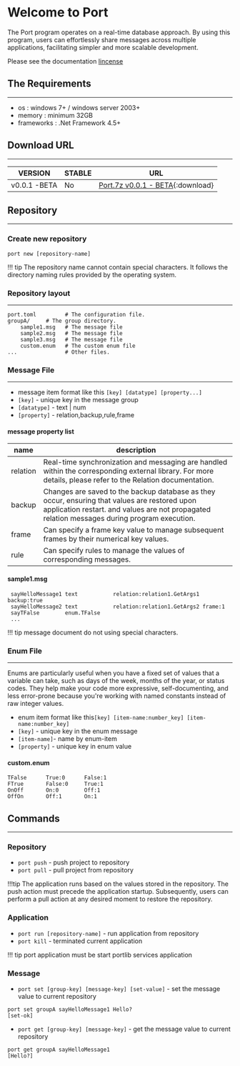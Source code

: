 # Welcome to Port

The Port program operates on a real-time database approach. By using this program, users can effortlessly share messages across multiple applications, facilitating simpler and more scalable development.

Please see the documentation [lincense](license.md)

## The Requirements 
---
* os         : windows 7+ / windows server 2003+
* memory     : minimum 32GB
* frameworks : .Net Framework 4.5+  


## Download URL
---

VERSION | STABLE | URL 
------|--------|--------
v0.0.1 -BETA | No | [Port.7z  v0.0.1 - BETA](https://github.com/portget/port/archive/refs/tags/v0.0.1-beta.zip){:download}







## Repository
___

### Create new repository 
```
port new [repository-name]
```

!!! tip
    The repository name cannot contain special characters. 
    It follows the directory naming rules provided by the operating system.

### Repository layout
___
    port.toml         # The configuration file.
    groupA/     # The group directory. 
        sample1.msg   # The message file
        sample2.msg   # The message file
        sample3.msg   # The message file
        custom.enum   # The custom enum file 
    ...               # Other files.



### Message File
___
* message item format like this `[key] [datatype] [property...]`
* `[key]`      - unique key in the message group
* `[datatype]` - text | num 
* `[property]` - relation,backup,rule,frame

#### message property list 
 
 name|description
 ------|--------
 relation| Real-time synchronization and messaging are handled within the corresponding external library. For more details, please refer to the Relation documentation.
 backup  | Changes are saved to the backup database as they occur, ensuring that values are restored upon application restart. and values are not propagated relation messages during program execution.
 frame   | Can specify a frame key value to manage subsequent frames by their numerical key values.
 rule    | Can specify rules to manage the values of corresponding messages. 


#### sample1.msg
``` 
 sayHelloMessage1 text           relation:relation1.GetArgs1 backup:true 
 sayHelloMessage2 text           relation:relation1.GetArgs2 frame:1
 sayTFalse        enum.TFalse 
 ...
```

!!! tip
    message document do not using special characters. 


### Enum File
___

Enums are particularly useful when you have a fixed set of values that a variable can take, such as days of the week, months of the year, or status codes. They help make your code more expressive, self-documenting, and less error-prone because you're working with named constants instead of raw integer values. 

* enum item format like this`[key] [item-name:number_key] [item-name:number_key]` 
* `[key]`      - unique key in the enum message
* `[item-name]`- name by enum-item
* `[property]` - unique key in enum value




#### custom.enum
```
TFalse      True:0      False:1
FTrue       False:0     True:1
OnOff       On:0        Off:1
OffOn       Off:1       On:1
```



## Commands
___
### Repository
* `port push` - push project to repository
* `port pull` - pull project from repository

!!!tip
    The application runs based on the values stored in the repository. The push action must precede the application startup. 
    Subsequently, users can perform a pull action at any desired moment to restore the repository.



### Application 
* `port run [repository-name]` - run application from repository
* `port kill` - terminated current application


!!! tip
    port application must be start portlib services application


### Message
* `port set [group-key] [message-key] [set-value]` - set the message value to current repository
```
port set groupA sayHelloMessage1 Hello?
[set-ok]
```
* `port get [group-key] [message-key]` - get the message value to current repository
```
port get groupA sayHelloMessage1
[Hello?]
```
 
 